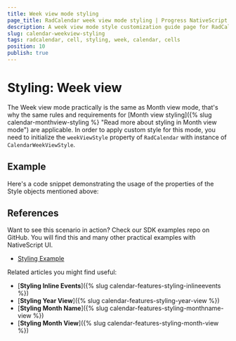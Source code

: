 ```yaml
---
title: Week view mode styling
page_title: RadCalendar week view mode styling | Progress NativeScript UI Documentation
description: A week view mode style customization guide page for RadCalendar for NativeScript.
slug: calendar-weekview-styling
tags: radcalendar, cell, styling, week, calendar, cells
position: 10
publish: true
---
```


# Styling: Week view

The Week view mode practically is the same as Month view mode, that's why the same rules and requirements for [Month view styling]({% slug calendar-monthview-styling %} "Read more about styling in Month view mode") are applicable.
In order to apply custom style for this mode, you need to initialize the `weekViewStyle` property of `RadCalendar` with instance of `CalendarWeekViewStyle`.

## Example
Here's a code snippet demonstrating the usage of the properties of the Style objects mentioned above:

<snippet id='calendar-weekview-styling'/>

## References
Want to see this scenario in action?
Check our SDK examples repo on GitHub. You will find this and many other practical examples with NativeScript UI.

* [Styling Example](https://github.com/telerik/nativescript-ui-samples/tree/master/calendar/app/calendar/cell-styling)

Related articles you might find useful:

* [**Styling Inline Events**]({% slug calendar-features-styling-inlineevents %})
* [**Styling Year View**]({% slug calendar-features-styling-year-view %})
* [**Styling Month Name**]({% slug calendar-features-styling-monthname-view %})
* [**Styling Month View**]({% slug calendar-features-styling-month-view %})